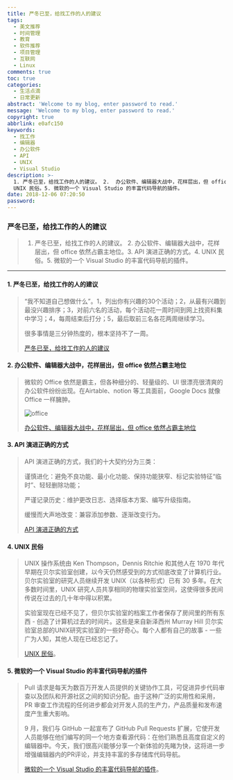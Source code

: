 ```yaml
---
title: 严冬已至，给找工作的人的建议
tags:
  - 美文推荐
  - 时间管理
  - 教育
  - 软件推荐
  - 项目管理
  - 互联网
  - Linux
comments: true
toc: true
categories:
  - 生活点滴
  - 日常更新
abstract: 'Welcome to my blog, enter password to read.'
message: 'Welcome to my blog, enter password to read.'
copyright: true
abbrlink: e0afc150
keywords:
  - 找工作
  - 编辑器
  - 办公软件
  - API
  - UNIX
  - Visual Studio
description: >-
  1. 严冬已至，给找工作的人的建议。 2.  办公软件、编辑器大战中，花样层出，但 office 依然占霸主地位。3. API 演进正确的方式。4.
  UNIX 民俗。5. 微软的一个 Visual Studio 的丰富代码导航的插件。
date: 2018-12-06 07:20:50
password:
---
```

<script type="text/javascript" src="/js/src/bai.js"></script>

### 严冬已至，给找工作的人的建议
>  1. 严冬已至，给找工作的人的建议。 2.  办公软件、编辑器大战中，花样层出，但 office 依然占霸主地位。3. API 演进正确的方式。4. UNIX 民俗。5. 微软的一个 Visual Studio 的丰富代码导航的插件。

---
#### 1. 严冬已至，给找工作的人的建议
> “我不知道自己想做什么”。1，列出你有兴趣的30个活动；2，从最有兴趣到最没兴趣排序；3，对前六名的活动，每个活动花一周时间到网上找资料集中学习；4，每周结束后打分；5，最后取前三名各花两周继续学习。
>
> 很多事情是三分钟热度的，根本坚持不了一周。
>
> [严冬已至，给找工作的人的建议](https://www.gregkamradt.com/gregkamradt/2018/3/18/0xov5ak1hjunr4twj83k940z9q6fza)

#### 2. 办公软件、编辑器大战中，花样层出，但 office 依然占霸主地位
> 微软的 Office 依然是霸主，但各种细分的、轻量级的、UI 很漂亮很清爽的办公软件纷纷出现。在Airtable、notion 等工具面前，Google Docs 就像 Office 一样臃肿。
>
> ![office](https://ws4.sinaimg.cn/large/006tNbRwgy1fxwmvv4u0hj30hi0c93zw.jpg)
>
> [办公软件、编辑器大战中，花样层出，但 office 依然占霸主地位](https://www.geekwire.com/2018/new-word-processor-wars-fresh-crop-productivity-apps-trying-reinvent-workday)

#### 3. API 演进正确的方式
> API 演进正确的方式，我们的十大契约分为三类：
>
> 谨慎进化：避免不良功能、最小化功能、保持功能狭窄、标记实验特征“临时”、轻轻删除功能；
>
> 严谨记录历史：维护更改日志、选择版本方案、编写升级指南。
>
> 缓慢而大声地改变：兼容添加参数、逐渐改变行为。
>
> [API 演进正确的方式](https://emptysqua.re/blog/api-evolution-the-right-way/)

#### 4. UNIX 民俗
> UNIX 操作系统由 Ken Thompson，Dennis Ritchie 和其他人在 1970 年代早期在贝尔实验室创建，以今天仍然感受到的方式彻底改变了计算机行业。贝尔实验室的研究人员继续开发 UNIX（以各种形式）已有 30 多年。在大多数时间里，UNIX 研究人员共享相同的物理实验室空间，这使得很多民间传说在过去的几十年中得以积累。
>
> 实验室现在已经不见了，但贝尔实验室的档案工作者保存了房间里的所有东西 - 创造了计算机过去的时间片。这些是来自新泽西州 Murray Hill 贝尔实验室总部的UNIX研究实验室的一些好奇心。每个人都有自己的故事 - 一些广为人知，其他人现在已经忘记了。
>
> [UNIX 民俗](http://www.peteradamsphoto.com/unix-folklore/)。

#### 5. 微软的一个 Visual Studio 的丰富代码导航的插件
>  Pull 请求是每天为数百万开发人员提供的关键协作工具，可促进异步代码审查以及团队和开源社区之间的知识分配。由于这种广泛的实用性和采用，PR 审查工作流程的任何进步都会对开发人员的生产力，产品质量和发布速度产生重大影响。
>
>  9 月，我们与 GitHub 一起宣布了 GitHub Pull Requests 扩展，它使开发人员能够在他们编写的同一个地方查看源代码：在他们熟悉且高度自定义的编辑器中。今天，我们很高兴能够分享一个新体验的先睹为快，这将进一步增强编辑器内的PR评论，并支持丰富的多存储库代码导航。
>
> [微软的一个 Visual Studio 的丰富代码导航的插件](https://code.visualstudio.com/blogs/2018/12/04/rich-navigation)。




